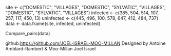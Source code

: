 
site <- c("DOMESTIC", "VILLAGES", "DOMESTIC", "SYLVATIC", "VILLAGES", "DOMESTIC", "SYLVATIC", "VILLAGES")
infected <- c(385, 504, 514, 107, 257, 117, 450, 13)
uninfected <- c(445, 496, 100, 578, 647, 412, 484, 737)
data <- data.frame(site, infected, uninfected)

Compare_pairs(data)


  
github:https://github.com/JOEL-ISRAEL-MOO-MILLAN
Designed by Antoine Amblard-Rambert & Moo-Millan Joel Israel
